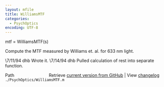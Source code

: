 ```yaml
---
layout: mfile
title: WilliamsMTF
categories:
  - PsychOptics
encoding: UTF-8
---
```


mtf = WilliamsMTF(s)

Compute the MTF measured by Williams et. al.
for 633 nm light.

\7/11/94     dhb     Wrote it.
\7/14/94     dhb     Pulled calculation of rest into separate function.


<div class="code_header" style="text-align:right;">
  <span style="float:left;">Path&nbsp;&nbsp;</span> <span class="counter">Retrieve <a href=
  "https://raw.github.com/Psychtoolbox-3/Psychtoolbox-3/beta/./PsychOptics/WilliamsMTF.m">current version from GitHub</a> | View <a href=
  "https://github.com/Psychtoolbox-3/Psychtoolbox-3/commits/beta/./PsychOptics/WilliamsMTF.m">changelog</a></span>
</div>
<div class="code">
  <code>./PsychOptics/WilliamsMTF.m</code>
</div>
